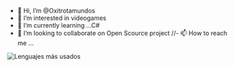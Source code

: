 - 👋 Hi, I’m @Oxitrotamundos
- 👀 I’m interested in videogames
- 🌱 I’m currently learning ...C#
- 💞️ I’m looking to collaborate on Open Scource project
//- 📫 How to reach me ...

![Lenguajes más usados](https://github-profile-summary-cards.vercel.app/api/cards/repos-per-language?username=Oxitrotamundos)
